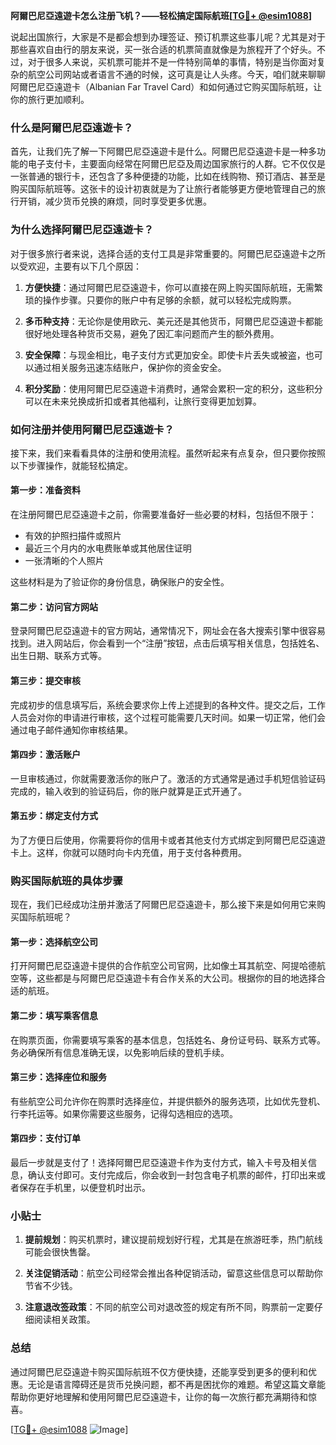 **阿爾巴尼亞遠遊卡怎么注册飞机？——轻松搞定国际航班[[TG💪+ @esim1088](https://t.me/s/esim1088)]**

说起出国旅行，大家是不是都会想到办理签证、预订机票这些事儿呢？尤其是对于那些喜欢自由行的朋友来说，买一张合适的机票简直就像是为旅程开了个好头。不过，对于很多人来说，买机票可能并不是一件特别简单的事情，特别是当你面对复杂的航空公司网站或者语言不通的时候，这可真是让人头疼。今天，咱们就来聊聊阿爾巴尼亞遠遊卡（Albanian Far Travel Card）和如何通过它购买国际航班，让你的旅行更加顺利。

### 什么是阿爾巴尼亞遠遊卡？

首先，让我们先了解一下阿爾巴尼亞遠遊卡是什么。阿爾巴尼亞遠遊卡是一种多功能的电子支付卡，主要面向经常在阿爾巴尼亞及周边国家旅行的人群。它不仅仅是一张普通的银行卡，还包含了多种便捷的功能，比如在线购物、预订酒店、甚至是购买国际航班等。这张卡的设计初衷就是为了让旅行者能够更方便地管理自己的旅行开销，减少货币兑换的麻烦，同时享受更多优惠。

### 为什么选择阿爾巴尼亞遠遊卡？

对于很多旅行者来说，选择合适的支付工具是非常重要的。阿爾巴尼亞遠遊卡之所以受欢迎，主要有以下几个原因：

1. **方便快捷**：通过阿爾巴尼亞遠遊卡，你可以直接在网上购买国际航班，无需繁琐的操作步骤。只要你的账户中有足够的余额，就可以轻松完成购票。
   
2. **多币种支持**：无论你是使用欧元、美元还是其他货币，阿爾巴尼亞遠遊卡都能很好地处理各种货币交易，避免了因汇率问题而产生的额外费用。

3. **安全保障**：与现金相比，电子支付方式更加安全。即使卡片丢失或被盗，也可以通过相关服务迅速冻结账户，保护你的资金安全。

4. **积分奖励**：使用阿爾巴尼亞遠遊卡消费时，通常会累积一定的积分，这些积分可以在未来兑换成折扣或者其他福利，让旅行变得更加划算。

### 如何注册并使用阿爾巴尼亞遠遊卡？

接下来，我们来看看具体的注册和使用流程。虽然听起来有点复杂，但只要你按照以下步骤操作，就能轻松搞定。

#### 第一步：准备资料

在注册阿爾巴尼亞遠遊卡之前，你需要准备好一些必要的材料，包括但不限于：

- 有效的护照扫描件或照片
- 最近三个月内的水电费账单或其他居住证明
- 一张清晰的个人照片

这些材料是为了验证你的身份信息，确保账户的安全性。

#### 第二步：访问官方网站

登录阿爾巴尼亞遠遊卡的官方网站，通常情况下，网址会在各大搜索引擎中很容易找到。进入网站后，你会看到一个“注册”按钮，点击后填写相关信息，包括姓名、出生日期、联系方式等。

#### 第三步：提交审核

完成初步的信息填写后，系统会要求你上传上述提到的各种文件。提交之后，工作人员会对你的申请进行审核，这个过程可能需要几天时间。如果一切正常，他们会通过电子邮件通知你审核结果。

#### 第四步：激活账户

一旦审核通过，你就需要激活你的账户了。激活的方式通常是通过手机短信验证码完成的，输入收到的验证码后，你的账户就算是正式开通了。

#### 第五步：绑定支付方式

为了方便日后使用，你需要将你的信用卡或者其他支付方式绑定到阿爾巴尼亞遠遊卡上。这样，你就可以随时向卡内充值，用于支付各种费用。

### 购买国际航班的具体步骤

现在，我们已经成功注册并激活了阿爾巴尼亞遠遊卡，那么接下来是如何用它来购买国际航班呢？

#### 第一步：选择航空公司

打开阿爾巴尼亞遠遊卡提供的合作航空公司官网，比如像土耳其航空、阿提哈德航空等，这些都是与阿爾巴尼亞遠遊卡有合作关系的大公司。根据你的目的地选择合适的航班。

#### 第二步：填写乘客信息

在购票页面，你需要填写乘客的基本信息，包括姓名、身份证号码、联系方式等。务必确保所有信息准确无误，以免影响后续的登机手续。

#### 第三步：选择座位和服务

有些航空公司允许你在购票时选择座位，并提供额外的服务选项，比如优先登机、行李托运等。如果你需要这些服务，记得勾选相应的选项。

#### 第四步：支付订单

最后一步就是支付了！选择阿爾巴尼亞遠遊卡作为支付方式，输入卡号及相关信息，确认支付即可。支付完成后，你会收到一封包含电子机票的邮件，打印出来或者保存在手机里，以便登机时出示。

### 小贴士

1. **提前规划**：购买机票时，建议提前规划好行程，尤其是在旅游旺季，热门航线可能会很快售罄。
   
2. **关注促销活动**：航空公司经常会推出各种促销活动，留意这些信息可以帮助你节省不少钱。

3. **注意退改签政策**：不同的航空公司对退改签的规定有所不同，购票前一定要仔细阅读相关政策。

### 总结

通过阿爾巴尼亞遠遊卡购买国际航班不仅方便快捷，还能享受到更多的便利和优惠。无论是语言障碍还是货币兑换问题，都不再是困扰你的难题。希望这篇文章能帮助你更好地理解和使用阿爾巴尼亞遠遊卡，让你的每一次旅行都充满期待和惊喜。

[[TG💪+ @esim1088](https://t.me/s/esim1088) ![Image](https://i.postimg.cc/4NQfJmqS/Snipaste-2025-05-13-00-14-12.png)]